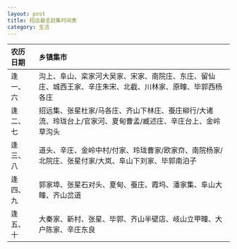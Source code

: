 ```yaml
---
layout: post
title: 招远最全赶集时间表
category: 生活
---
```


| 农历日期 | 乡镇集市 |
| :-------- | :------- |
| 逢一、六 | 沟上、阜山、栾家河大吴家、宋家、南院庄、东庄、留仙庄、城西王家、辛庄朱宋、北截、川林家、原疃、毕郭西杨各庄 |
| 逢二、七 | 招远集、张星杜家/马各庄、齐山下林庄、蚕庄柳行/大诸流、玲珑台上/官家河、夏甸曹孟/臧述庄、辛庄台上、金岭草沟头 |
| 逢三、八 | 道头、辛庄、金岭中村/付家、玲珑曹家/欧家夼、南院杨家/北院庄、张星付家/大岚、阜山下刘家、毕郭南泊子 |
| 逢四、九 | 郭家埠、张星石对头、夏甸、蚕庄、霞坞、潘家集、阜山大疃、齐山岔道 |
| 逢五、十 | 大秦家、新村、张星、毕郭、齐山半壁店、岐山立甲疃、大户陈家、辛庄东良 |